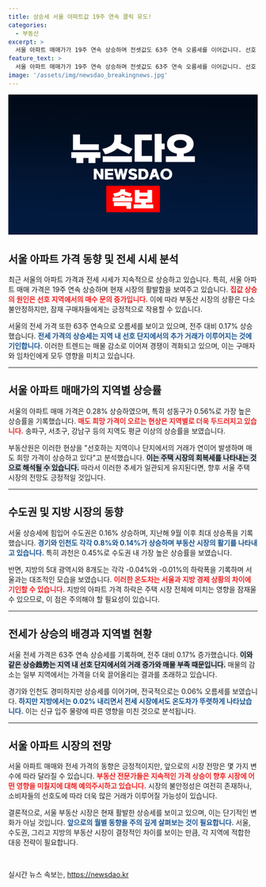```yaml
---
title: 상승세 서울 아파트값 19주 연속 클릭 유도!
categories:
  - 부동산
excerpt: >
  서울 아파트 매매가가 19주 연속 상승하며 전셋값도 63주 연속 오름세를 이어갑니다. 선호 지역의 수요 증가와 거래 감소가 지역 간 온도차를 더욱 뚜렷하게 하고 있습니다. 수도권과 지방의 희비가 갈리는 현상, 과연 향후 시장에 어떤 변화가 있을까요?
feature_text: >
  서울 아파트 매매가가 19주 연속 상승하며 전셋값도 63주 연속 오름세를 이어갑니다. 선호 지역의 수요 증가와 거래 감소가 지역 간 온도차를 더욱 뚜렷하게 하고 있습니다. 수도권과 지방의 희비가 갈리는 현상, 과연 향후 시장에 어떤 변화가 있을까요?
image: '/assets/img/newsdao_breakingnews.jpg'
---
```


<p><img src="/assets/img/newsdao_breakingnews.jpg" alt="pcversion 속보" /></p>

<h2 data-ke-size="size26">서울 아파트 가격 동향 및 전세 시세 분석</h2>

<p data-ke-size="size16">최근 서울의 아파트 가격과 전세 시세가 지속적으로 상승하고 있습니다. 특히, 서울 아파트 매매 가격은 19주 연속 상승하며 현재 시장의 활발함을 보여주고 있습니다. <b><span style="color: #ee2323;">집값 상승의 원인은 선호 지역에서의 매수 문의 증가입니다.</span></b> 이에 따라 부동산 시장의 상황은 다소 불안정하지만, 잠재 구매자들에게는 긍정적으로 작용할 수 있습니다.</p>

<p data-ke-size="size16">서울의 전세 가격 또한 63주 연속으로 오름세를 보이고 있으며, 전주 대비 0.17% 상승했습니다. <b><span style="color: #1a5490;">전세 가격의 상승세는 지역 내 선호 단지에서의 추가 거래가 이루어지는 것에 기인합니다.</span></b> 이러한 트렌드는 매물 감소로 이어져 경쟁이 격화되고 있으며, 이는 구매자와 임차인에게 모두 영향을 미치고 있습니다.</p>

<hr />

<h2 data-ke-size="size26">서울 아파트 매매가의 지역별 상승률</h2>

<p data-ke-size="size16">서울의 아파트 매매 가격은 0.28% 상승하였으며, 특히 성동구가 0.56%로 가장 높은 상승률을 기록했습니다. <b><span style="color: #ee2323;">매도 희망 가격이 오르는 현상은 지역별로 더욱 두드러지고 있습니다.</span></b> 송파구, 서초구, 강남구 등의 지역도 평균 이상의 상승률을 보였습니다.</p>

<p data-ke-size="size16">부동산원은 이러한 현상을 "선호하는 지역이나 단지에서의 거래가 연이어 발생하며 매도 희망 가격이 상승하고 있다"고 분석했습니다. <b><span style="background-color: #21538527;">이는 주택 시장의 회복세를 나타내는 것으로 해석될 수 있습니다.</span></b> 따라서 이러한 추세가 일관되게 유지된다면, 향후 서울 주택 시장의 전망도 긍정적일 것입니다.</p>

<hr />

<h2 data-ke-size="size26">수도권 및 지방 시장의 동향</h2>

<p data-ke-size="size16">서울 상승세에 힘입어 수도권은 0.16% 상승하며, 지난해 9월 이후 최대 상승폭을 기록했습니다. <b><span style="color: #1a5490;">경기와 인천도 각각 0.8%와 0.14%가 상승하며 부동산 시장의 활기를 나타내고 있습니다.</span></b> 특히 과천은 0.45%로 수도권 내 가장 높은 상승률을 보였습니다.</p>

<p data-ke-size="size16">반면, 지방의 5대 광역시와 8개도는 각각 -0.04%와 -0.01%의 하락폭을 기록하며 서울과는 대조적인 모습을 보였습니다. <b><span style="color: #ee2323;">이러한 온도차는 서울과 지방 경제 상황의 차이에 기인할 수 있습니다.</span></b> 지방의 아파트 가격 하락은 주택 시장 전체에 미치는 영향을 잠재울 수 있으므로, 이 점은 주의해야 할 필요성이 있습니다.</p>

<hr />

<h2 data-ke-size="size26">전세가 상승의 배경과 지역별 현황</h2>

<p data-ke-size="size16">서울 전세 가격은 63주 연속 상승세를 기록하며, 전주 대비 0.17% 증가했습니다. <b><span style="background-color: #21538527;">이와 같은 상승趋势는 지역 내 선호 단지에서의 거래 증가와 매물 부족 때문입니다.</span></b> 매물의 감소는 일부 지역에서는 가격을 더욱 끌어올리는 결과를 초래하고 있습니다.</p>

<p data-ke-size="size16">경기와 인천도 경미하지만 상승세를 이어가며, 전국적으로는 0.06% 오름세를 보였습니다. <b><span style="color: #1a5490;">하지만 지방에서는 0.02% 내리면서 전세 시장에서도 온도차가 뚜렷하게 나타났습니다.</span></b> 이는 신규 입주 물량에 따른 영향을 미친 것으로 분석됩니다.</p>

<hr />

<h2 data-ke-size="size26">서울 아파트 시장의 전망</h2>

<p data-ke-size="size16">서울 아파트 매매와 전세 가격의 동향은 긍정적이지만, 앞으로의 시장 전망은 몇 가지 변수에 따라 달라질 수 있습니다. <b><span style="color: #ee2323;">부동산 전문가들은 지속적인 가격 상승이 향후 시장에 어떤 영향을 미칠지에 대해 예의주시하고 있습니다.</span></b> 시장의 불안정성은 여전히 존재하나, 소비자들의 선호도에 따라 더욱 많은 거래가 이루어질 가능성이 있습니다.</p>

<p data-ke-size="size16">결론적으로, 서울 부동산 시장은 현재 활발한 상승세를 보이고 있으며, 이는 단기적인 변화가 아닐 것입니다. <b><span style="color: #1a5490;">앞으로의 월별 동향을 주의 깊게 살펴보는 것이 필요합니다.</span></b> 서울, 수도권, 그리고 지방의 부동산 시장이 결정적인 차이를 보이는 만큼, 각 지역에 적합한 대응 전략이 필요합니다.</p>

<p data-ke-size="size16">&nbsp;</p>
실시간 뉴스 속보는, <a href="https://newsdao.kr" rel="dofollow">https://newsdao.kr</a>


